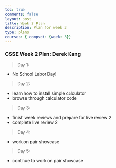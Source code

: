 ```yaml
---
toc: true
comments: false
layout: post
title: Week 3 Plan
description: Plan for week 3
type: plans
courses: { compsci: {week: 3}}
---
```


### CSSE Week 2 Plan: Derek Kang
> Day 1:
- No School Labor Day!

> Day 2:
- learn how to install simple calculator
- browse through calculator code

> Day 3:
- finish week reviews and prepare for live review 2
- complete live review 2

> Day 4:
- work on pair showcase

> Day 5: 
- continue to work on pair showcase